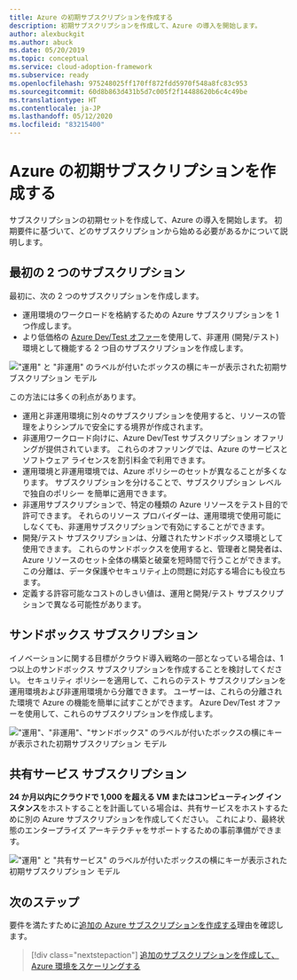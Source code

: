 ```yaml
---
title: Azure の初期サブスクリプションを作成する
description: 初期サブスクリプションを作成して、Azure の導入を開始します。
author: alexbuckgit
ms.author: abuck
ms.date: 05/20/2019
ms.topic: conceptual
ms.service: cloud-adoption-framework
ms.subservice: ready
ms.openlocfilehash: 975248025ff170ff872fdd5970f548a8fc83c953
ms.sourcegitcommit: 60d8b863d431b5d7c005f2f14488620b6c4c49be
ms.translationtype: HT
ms.contentlocale: ja-JP
ms.lasthandoff: 05/12/2020
ms.locfileid: "83215400"
---
```

# <a name="create-your-initial-azure-subscriptions"></a>Azure の初期サブスクリプションを作成する

サブスクリプションの初期セットを作成して、Azure の導入を開始します。 初期要件に基づいて、どのサブスクリプションから始める必要があるかについて説明します。

## <a name="your-first-two-subscriptions"></a>最初の 2 つのサブスクリプション

最初に、次の 2 つのサブスクリプションを作成します。

- 運用環境のワークロードを格納するための Azure サブスクリプションを 1 つ作成します。
- より低価格の [Azure Dev/Test オファー](https://azure.microsoft.com/pricing/dev-test)を使用して、非運用 (開発/テスト) 環境として機能する 2 つ目のサブスクリプションを作成します。

!["運用" と "非運用" のラベルが付いたボックスの横にキーが表示された初期サブスクリプション モデル](../../_images/ready/initial-subscription-model.png)

<!-- docsTest:ignore Dev/Test -->

この方法には多くの利点があります。

- 運用と非運用環境に別々のサブスクリプションを使用すると、リソースの管理をよりシンプルで安全にする境界が作成されます。
- 非運用ワークロード向けに、Azure Dev/Test サブスクリプション オファリングが提供されています。 これらのオファリングでは、Azure のサービスとソフトウェア ライセンスを割引料金で利用できます。
- 運用環境と非運用環境では、Azure ポリシーのセットが異なることが多くなります。 サブスクリプションを分けることで、サブスクリプション レベルで独自のポリシー を簡単に適用できます。
- 非運用サブスクリプションで、特定の種類の Azure リソースをテスト目的で許可できます。 それらのリソース プロバイダーは、運用環境で使用可能にしなくても、非運用サブスクリプションで有効にすることができます。
- 開発/テスト サブスクリプションは、分離されたサンドボックス環境として使用できます。 これらのサンドボックスを使用すると、管理者と開発者は、Azure リソースのセット全体の構築と破棄を短時間で行うことができます。 この分離は、データ保護やセキュリティ上の問題に対応する場合にも役立ちます。
- 定義する許容可能なコストのしきい値は、運用と開発/テスト サブスクリプションで異なる可能性があります。

## <a name="sandbox-subscriptions"></a>サンドボックス サブスクリプション

イノベーションに関する目標がクラウド導入戦略の一部となっている場合は、1 つ以上のサンドボックス サブスクリプションを作成することを検討してください。 セキュリティ ポリシーを適用して、これらのテスト サブスクリプションを運用環境および非運用環境から分離できます。 ユーザーは、これらの分離された環境で Azure の機能を簡単に試すことができます。 Azure Dev/Test オファーを使用して、これらのサブスクリプションを作成します。

!["運用"、"非運用"、"サンドボックス" のラベルが付いたボックスの横にキーが表示された初期サブスクリプション モデル](../../_images/ready/initial-subscription-model-with-sandboxes.png)

## <a name="shared-services-subscription"></a>共有サービス サブスクリプション

**24 か月以内にクラウドで 1,000 を超える VM またはコンピューティング インスタンス**をホストすることを計画している場合は、共有サービスをホストするために別の Azure サブスクリプションを作成してください。 これにより、最終状態のエンタープライズ アーキテクチャをサポートするための事前準備ができます。

!["運用" と "共有サービス" のラベルが付いたボックスの横にキーが表示された初期サブスクリプション モデル](../../_images/ready/initial-subscription-model-with-shared-services.png)

## <a name="next-steps"></a>次のステップ

要件を満たすために[追加の Azure サブスクリプションを作成する](./scale-subscriptions.md)理由を確認します。

> [!div class="nextstepaction"]
> [追加のサブスクリプションを作成して、Azure 環境をスケーリングする](./scale-subscriptions.md)
